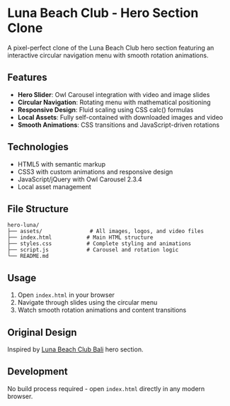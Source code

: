 # Luna Beach Club - Hero Section Clone

A pixel-perfect clone of the Luna Beach Club hero section featuring an interactive circular navigation menu with smooth rotation animations.

## Features

- **Hero Slider**: Owl Carousel integration with video and image slides
- **Circular Navigation**: Rotating menu with mathematical positioning
- **Responsive Design**: Fluid scaling using CSS calc() formulas
- **Local Assets**: Fully self-contained with downloaded images and video
- **Smooth Animations**: CSS transitions and JavaScript-driven rotations

## Technologies

- HTML5 with semantic markup
- CSS3 with custom animations and responsive design
- JavaScript/jQuery with Owl Carousel 2.3.4
- Local asset management

## File Structure

```
hero-luna/
├── assets/               # All images, logos, and video files
├── index.html           # Main HTML structure
├── styles.css           # Complete styling and animations
├── script.js            # Carousel and rotation logic
└── README.md
```

## Usage

1. Open `index.html` in your browser
2. Navigate through slides using the circular menu
3. Watch smooth rotation animations and content transitions

## Original Design

Inspired by [Luna Beach Club Bali](https://lunabeachclubbali.com/) hero section.

## Development

No build process required - open `index.html` directly in any modern browser.